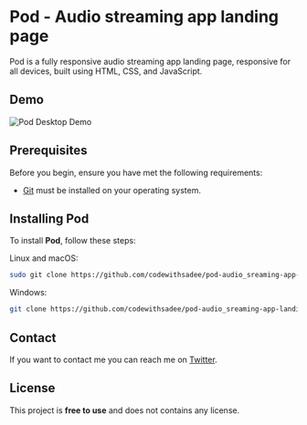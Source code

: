 # Pod - Audio streaming app landing page

<!--    ![GitHub repo size](https://img.shields.io/github/repo-size/codewithsadee/pod-audio_sreaming-app-landing_page)
![GitHub stars](https://img.shields.io/github/stars/codewithsadee/pod-audio_sreaming-app-landing_page)
![GitHub forks](https://img.shields.io/github/forks/codewithsadee/vcard-personal-portfolio?style=social)
     [![Twitter Follow](https://img.shields.io/twitter/follow/codewithsadee_?style=social)](https://twitter.com/intent/follow?screen_name=codewithsadee_)
[![YouTube Video Views](https://img.shields.io/youtube/views/2VN-O7lZX0E?style=social)](https://youtu.be/2VN-O7lZX0E) -->

Pod is a fully responsive audio streaming app landing page, responsive for all devices, built using HTML, CSS, and JavaScript.

## Demo

![Pod Desktop Demo](./website-demo-image/desktop.png "Desktop Demo")

## Prerequisites

Before you begin, ensure you have met the following requirements:

* [Git](https://git-scm.com/downloads "Download Git") must be installed on your operating system.

## Installing Pod

To install **Pod**, follow these steps:

Linux and macOS:

```bash
sudo git clone https://github.com/codewithsadee/pod-audio_sreaming-app-landing_page.git
```

Windows:

```bash
git clone https://github.com/codewithsadee/pod-audio_sreaming-app-landing_page.git
```

## Contact

If you want to contact me you can reach me on [Twitter](link).

## License

This project is **free to use** and does not contains any license.
